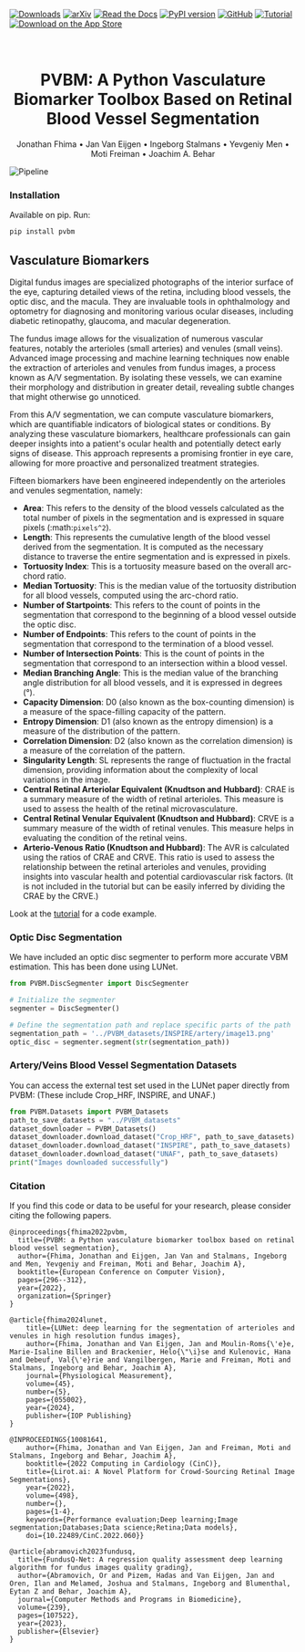 [![Downloads](https://static.pepy.tech/badge/pvbm)](https://pepy.tech/project/pvbm)
[![arXiv](https://img.shields.io/badge/arXiv-2208.00392-red)](https://arxiv.org/abs/2208.00392)
[![Read the Docs](https://img.shields.io/badge/docs-latest-brightgreen)](https://pvbm.readthedocs.io/en/latest/)
[![PyPI version](https://img.shields.io/pypi/v/pvbm.svg?color=orange)](https://pypi.org/project/pvbm/)
[![GitHub](https://img.shields.io/badge/github-repo-lightgrey)](https://github.com/aim-lab/PVBM)
[![Tutorial](https://img.shields.io/badge/tutorial-GitHub-purple)](https://github.com/aim-lab/PVBM/blob/main/pvbmtutorial.ipynb)
[![Download on the App Store](https://img.shields.io/badge/Download_on_the-App_Store-teal.svg)](https://apps.apple.com/fr/app/lirot-ai/id6478242092)

<h1 align="center">
  <br>
  PVBM: A Python Vasculature Biomarker Toolbox Based on Retinal Blood Vessel Segmentation
</h1>
<p align="center">
  <a>Jonathan Fhima</a> •
  <a>Jan Van Eijgen</a> •
  <a>Ingeborg Stalmans</a> •
  <a>Yevgeniy Men</a> •
  <a>Moti Freiman</a> •
  <a>Joachim A. Behar</a>
</p>

![Pipeline](figures/pipeline.png)

### Installation

Available on pip. Run:

```bash
pip install pvbm
```

## Vasculature Biomarkers

Digital fundus images are specialized photographs of the interior surface of the eye, capturing detailed views of the retina, including blood vessels, the optic disc, and the macula. They are invaluable tools in ophthalmology and optometry for diagnosing and monitoring various ocular diseases, including diabetic retinopathy, glaucoma, and macular degeneration.

The fundus image allows for the visualization of numerous vascular features, notably the arterioles (small arteries) and venules (small veins). Advanced image processing and machine learning techniques now enable the extraction of arterioles and venules from fundus images, a process known as A/V segmentation. By isolating these vessels, we can examine their morphology and distribution in greater detail, revealing subtle changes that might otherwise go unnoticed.

From this A/V segmentation, we can compute vasculature biomarkers, which are quantifiable indicators of biological states or conditions. By analyzing these vasculature biomarkers, healthcare professionals can gain deeper insights into a patient's ocular health and potentially detect early signs of disease. This approach represents a promising frontier in eye care, allowing for more proactive and personalized treatment strategies.

Fifteen biomarkers have been engineered independently on the arterioles and venules segmentation, namely:

* **Area**: This refers to the density of the blood vessels calculated as the total number of pixels in the segmentation and is expressed in square pixels (:math:`pixels^2`).
* **Length**: This represents the cumulative length of the blood vessel derived from the segmentation. It is computed as the necessary distance to traverse the entire segmentation and is expressed in pixels.
* **Tortuosity Index**: This is a tortuosity measure based on the overall arc-chord ratio.
* **Median Tortuosity**: This is the median value of the tortuosity distribution for all blood vessels, computed using the arc-chord ratio.
* **Number of Startpoints**: This refers to the count of points in the segmentation that correspond to the beginning of a blood vessel outside the optic disc.
* **Number of Endpoints**: This refers to the count of points in the segmentation that correspond to the termination of a blood vessel.
* **Number of Intersection Points**: This is the count of points in the segmentation that correspond to an intersection within a blood vessel.
* **Median Branching Angle**: This is the median value of the branching angle distribution for all blood vessels, and it is expressed in degrees (°).
* **Capacity Dimension**: D0 (also known as the box-counting dimension) is a measure of the space-filling capacity of the pattern.
* **Entropy Dimension**: D1 (also known as the entropy dimension) is a measure of the distribution of the pattern.
* **Correlation Dimension**: D2 (also known as the correlation dimension) is a measure of the correlation of the pattern.
* **Singularity Length**: SL represents the range of fluctuation in the fractal dimension, providing information about the complexity of local variations in the image.
* **Central Retinal Arteriolar Equivalent (Knudtson and Hubbard)**: CRAE is a summary measure of the width of retinal arterioles. This measure is used to assess the health of the retinal microvasculature.
* **Central Retinal Venular Equivalent (Knudtson and Hubbard)**: CRVE is a summary measure of the width of retinal venules. This measure helps in evaluating the condition of the retinal veins.
* **Arterio-Venous Ratio (Knudtson and Hubbard)**: The AVR is calculated using the ratios of CRAE and CRVE. This ratio is used to assess the relationship between the retinal arterioles and venules, providing insights into vascular health and potential cardiovascular risk factors. (It is not included in the tutorial but can be easily inferred by dividing the CRAE by the CRVE.)

Look at the [tutorial](https://github.com/aim-lab/PVBM/blob/main/pvbmtutorial.ipynb) for a code example.

### Optic Disc Segmentation

We have included an optic disc segmenter to perform more accurate VBM estimation. This has been done using LUNet.

```python
from PVBM.DiscSegmenter import DiscSegmenter

# Initialize the segmenter
segmenter = DiscSegmenter()

# Define the segmentation path and replace specific parts of the path
segmentation_path = '../PVBM_datasets/INSPIRE/artery/image13.png'
optic_disc = segmenter.segment(str(segmentation_path))

```

### Artery/Veins Blood Vessel Segmentation Datasets

You can access the external test set used in the LUNet paper directly from PVBM:
(These include Crop_HRF, INSPIRE, and UNAF.)

```python
from PVBM.Datasets import PVBM_Datasets
path_to_save_datasets = "../PVBM_datasets"
dataset_downloader = PVBM_Datasets()
dataset_downloader.download_dataset("Crop_HRF", path_to_save_datasets)
dataset_downloader.download_dataset("INSPIRE", path_to_save_datasets)
dataset_downloader.download_dataset("UNAF", path_to_save_datasets)
print("Images downloaded successfully")
```

### Citation
If you find this code or data to be useful for your research, please consider citing the following papers.

    @inproceedings{fhima2022pvbm,
      title={PVBM: a Python vasculature biomarker toolbox based on retinal blood vessel segmentation},
      author={Fhima, Jonathan and Eijgen, Jan Van and Stalmans, Ingeborg and Men, Yevgeniy and Freiman, Moti and Behar, Joachim A},
      booktitle={European Conference on Computer Vision},
      pages={296--312},
      year={2022},
      organization={Springer}
    }
    
    @article{fhima2024lunet,
        title={LUNet: deep learning for the segmentation of arterioles and venules in high resolution fundus images},
        author={Fhima, Jonathan and Van Eijgen, Jan and Moulin-Roms{\'e}e, Marie-Isaline Billen and Brackenier, Helo{\"\i}se and Kulenovic, Hana and Debeuf, Val{\'e}rie and Vangilbergen, Marie and Freiman, Moti and Stalmans, Ingeborg and Behar, Joachim A},
        journal={Physiological Measurement},
        volume={45},
        number={5},
        pages={055002},
        year={2024},
        publisher={IOP Publishing}
    }

    @INPROCEEDINGS{10081641,
        author={Fhima, Jonathan and Van Eijgen, Jan and Freiman, Moti and Stalmans, Ingeborg and Behar, Joachim A},
        booktitle={2022 Computing in Cardiology (CinC)}, 
        title={Lirot.ai: A Novel Platform for Crowd-Sourcing Retinal Image Segmentations}, 
        year={2022},
        volume={498},
        number={},
        pages={1-4},
        keywords={Performance evaluation;Deep learning;Image segmentation;Databases;Data science;Retina;Data models},
        doi={10.22489/CinC.2022.060}}

    @article{abramovich2023fundusq,
      title={FundusQ-Net: A regression quality assessment deep learning algorithm for fundus images quality grading},
      author={Abramovich, Or and Pizem, Hadas and Van Eijgen, Jan and Oren, Ilan and Melamed, Joshua and Stalmans, Ingeborg and Blumenthal, Eytan Z and Behar, Joachim A},
      journal={Computer Methods and Programs in Biomedicine},
      volume={239},
      pages={107522},
      year={2023},
      publisher={Elsevier}
    }

